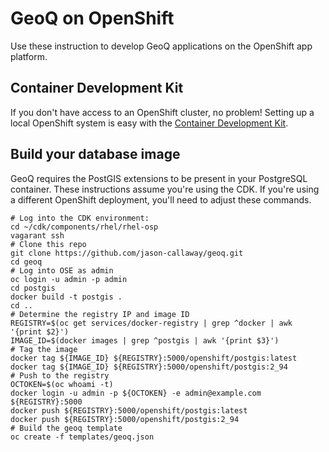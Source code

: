 # GeoQ on OpenShift
Use these instruction to develop GeoQ applications on the OpenShift app platform.

## Container Development Kit
If you don't have access to an OpenShift cluster, no problem! Setting up a local OpenShift system is easy with the [Container Development Kit](http://developers.redhat.com/products/cdk/overview/).

## Build your database image
GeoQ requires the PostGIS extensions to be present in your PostgreSQL container. These instructions assume you're using the CDK. If you're using a different OpenShift deployment, you'll need to adjust these commands.

```
# Log into the CDK environment: 
cd ~/cdk/components/rhel/rhel-osp
vagarant ssh
# Clone this repo
git clone https://github.com/jason-callaway/geoq.git
cd geoq
# Log into OSE as admin 
oc login -u admin -p admin
cd postgis
docker build -t postgis .
cd ..
# Determine the registry IP and image ID
REGISTRY=$(oc get services/docker-registry | grep ^docker | awk '{print $2}')
IMAGE_ID=$(docker images | grep ^postgis | awk '{print $3}')
# Tag the image
docker tag ${IMAGE_ID} ${REGISTRY}:5000/openshift/postgis:latest
docker tag ${IMAGE_ID} ${REGISTRY}:5000/openshift/postgis:2_94
# Push to the registry
OCTOKEN=$(oc whoami -t)
docker login -u admin -p ${OCTOKEN} -e admin@example.com ${REGISTRY}:5000
docker push ${REGISTRY}:5000/openshift/postgis:latest
docker push ${REGISTRY}:5000/openshift/postgis:2_94
# Build the geoq template
oc create -f templates/geoq.json
```

